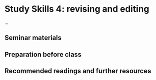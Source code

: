 # Study Skills 4: revising and editing

...

## Seminar materials



## Preparation before class



## Recommended readings and further resources


